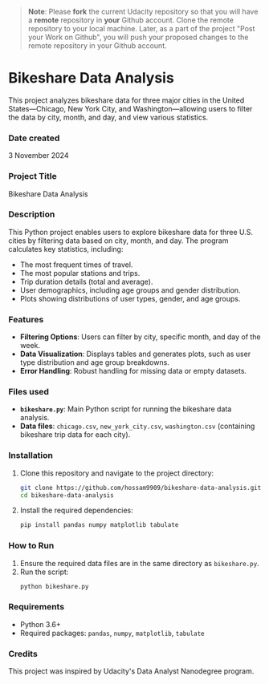 >**Note**: Please **fork** the current Udacity repository so that you will have a **remote** repository in **your** Github account. Clone the remote repository to your local machine. Later, as a part of the project "Post your Work on Github", you will push your proposed changes to the remote repository in your Github account.

# Bikeshare Data Analysis

This project analyzes bikeshare data for three major cities in the United States—Chicago, New York City, and Washington—allowing users to filter the data by city, month, and day, and view various statistics.

### Date created
3 November 2024

### Project Title
Bikeshare Data Analysis

### Description
This Python project enables users to explore bikeshare data for three U.S. cities by filtering data based on city, month, and day. The program calculates key statistics, including:
- The most frequent times of travel.
- The most popular stations and trips.
- Trip duration details (total and average).
- User demographics, including age groups and gender distribution.
- Plots showing distributions of user types, gender, and age groups.

### Features
- **Filtering Options**: Users can filter by city, specific month, and day of the week.
- **Data Visualization**: Displays tables and generates plots, such as user type distribution and age group breakdowns.
- **Error Handling**: Robust handling for missing data or empty datasets.

### Files used
- **`bikeshare.py`**: Main Python script for running the bikeshare data analysis.
- **Data files**: `chicago.csv`, `new_york_city.csv`, `washington.csv` (containing bikeshare trip data for each city).

### Installation
1. Clone this repository and navigate to the project directory:
    ```bash
    git clone https://github.com/hossam9909/bikeshare-data-analysis.git
    cd bikeshare-data-analysis
    ```

2. Install the required dependencies:
    ```bash
    pip install pandas numpy matplotlib tabulate

### How to Run
1. Ensure the required data files are in the same directory as `bikeshare.py`.
2. Run the script:
    ```bash
    python bikeshare.py
    ```

### Requirements
- Python 3.6+
- Required packages: `pandas`, `numpy`, `matplotlib`, `tabulate`

### Credits
This project was inspired by Udacity's Data Analyst Nanodegree program.

